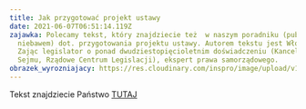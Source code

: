 ```yaml
---
title: Jak przygotować projekt ustawy
date: 2021-06-07T06:51:14.119Z
zajawka: Polecamy tekst, który znajdziecie też  w naszym poradniku (publikacja
  niebawem) dot. przygotowania projektu ustawy. Autorem tekstu jest Włodzimierz
  Zając legislator o ponad dwudziestopięcioletnim doświadczeniu (Kancelaria
  Sejmu, Rządowe Centrum Legislacji), ekspert prawa samorządowego.
obrazek_wyrozniajacy: https://res.cloudinary.com/inspro/image/upload/v1600951102/aiso/Zdj%C4%99cia%20szkolenia/cis_kis1.jpg
---
```

Tekst znajdziecie Państwo [TUTAJ](https://res.cloudinary.com/inspro/image/upload/v1623050802/aiso/Zdj%C4%99cia%20szkolenia/Jak_przygotowa%C4%87_projekt_ustawy_W%C5%82odzimierz_Zaj%C4%85c.pdf)